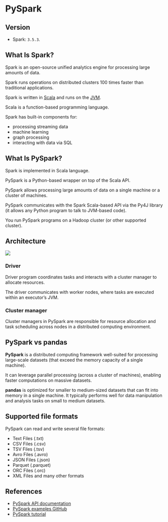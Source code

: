 # PySpark

## Version

- Spark: `3.5.3`.


## What Is Spark?

Spark is an open-source unified analytics engine for processing large amounts of data.

Spark runs operations on distributed clusters 100 times faster than traditional applications. 

Spark is written in [Scala](https://scala-lang.org/) and runs on the [JVM](https://en.wikipedia.org/wiki/Java_virtual_machine).

Scala is a function-based programming language.

Spark has built-in components for:
- processing streaming data
- machine learning
- graph processing
- interacting with data via SQL


## What Is PySpark?

Spark is implemented in Scala language.

PySpark is a Python-based wrapper on top of the Scala API.

PySpark allows processing large amounts of data on a single machine or a cluster of machines.

PySpark communicates with the Spark Scala-based API via the Py4J library (it allows any Python program to talk to JVM-based code).

You run PySpark programs on a Hadoop cluster (or other supported cluster).


## Architecture

![](https://i0.wp.com/sparkbyexamples.com/wp-content/uploads/2020/02/spark-cluster-overview.png?w=596&ssl=1)

### Driver

Driver program coordinates tasks and interacts with a cluster manager to allocate resources.

The driver communicates with worker nodes, where tasks are executed within an executor’s JVM.


### Cluster manager

Cluster managers in PySpark are responsible for resource allocation and task scheduling across nodes in a distributed computing environment.

## PySpark vs pandas

**PySpark** is a distributed computing framework well-suited for processing large-scale datasets (that exceed the memory capacity of a single machine).

It can leverage parallel processing (across a cluster of machines), enabling faster computations on massive datasets.

**pandas** is optimized for smaller to medium-sized datasets that can fit into memory in a single machine. It typically performs well for data manipulation and analysis tasks on small to medium datasets.


## Supported file formats

PySpark can read and write several file formats:
- Text Files (.txt)
- CSV Files (.csv)
- TSV Files (.tsv)
- Avro Files (.avro)
- JSON Files (.json)
- Parquet (.parquet)
- ORC Files (.orc)
- XML Files and many other formats


## References

- [PySpark API documentation](http://spark.apache.org/docs/latest/api/python/index.html)
- [PySpark examples GitHub](https://github.com/spark-examples/pyspark-examples)
- [PySpark tutorial](https://sparkbyexamples.com/pyspark-tutorial/)